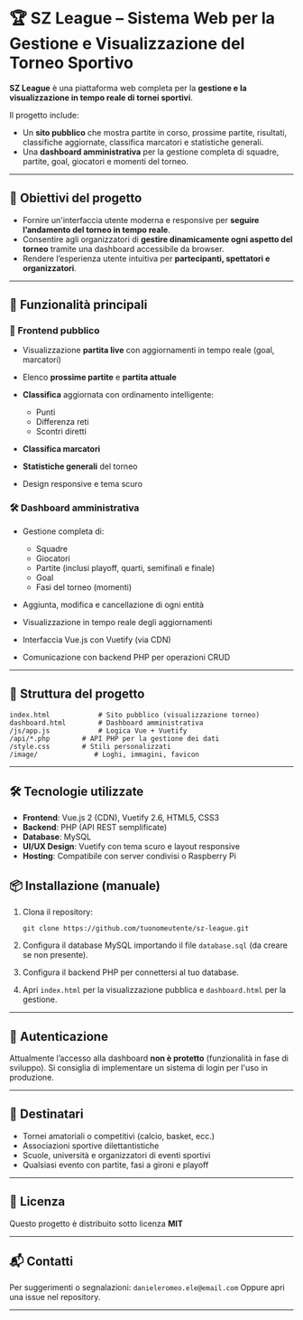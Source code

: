 # 🏆 SZ League – Sistema Web per la Gestione e Visualizzazione del Torneo Sportivo

**SZ League** è una piattaforma web completa per la **gestione e la visualizzazione in tempo reale di tornei sportivi**.

Il progetto include:

* Un **sito pubblico** che mostra partite in corso, prossime partite, risultati, classifiche aggiornate, classifica marcatori e statistiche generali.
* Una **dashboard amministrativa** per la gestione completa di squadre, partite, goal, giocatori e momenti del torneo.

---

## 🎯 Obiettivi del progetto

* Fornire un'interfaccia utente moderna e responsive per **seguire l’andamento del torneo in tempo reale**.
* Consentire agli organizzatori di **gestire dinamicamente ogni aspetto del torneo** tramite una dashboard accessibile da browser.
* Rendere l’esperienza utente intuitiva per **partecipanti, spettatori e organizzatori**.

---

## 🚀 Funzionalità principali

### 👥 Frontend pubblico

* Visualizzazione **partita live** con aggiornamenti in tempo reale (goal, marcatori)
* Elenco **prossime partite** e **partita attuale**
* **Classifica** aggiornata con ordinamento intelligente:

  * Punti
  * Differenza reti
  * Scontri diretti
* **Classifica marcatori**
* **Statistiche generali** del torneo
* Design responsive e tema scuro

### 🛠️ Dashboard amministrativa

* Gestione completa di:

  * Squadre
  * Giocatori
  * Partite (inclusi playoff, quarti, semifinali e finale)
  * Goal
  * Fasi del torneo (momenti)
* Aggiunta, modifica e cancellazione di ogni entità
* Visualizzazione in tempo reale degli aggiornamenti
* Interfaccia Vue.js con Vuetify (via CDN)
* Comunicazione con backend PHP per operazioni CRUD

---

## 🧱 Struttura del progetto

```
index.html            # Sito pubblico (visualizzazione torneo)
dashboard.html        # Dashboard amministrativa
/js/app.js            # Logica Vue + Vuetify
/api/*.php        # API PHP per la gestione dei dati
/style.css        # Stili personalizzati
/image/              # Loghi, immagini, favicon
```

---

## 🛠️ Tecnologie utilizzate

* **Frontend**: Vue.js 2 (CDN), Vuetify 2.6, HTML5, CSS3
* **Backend**: PHP (API REST semplificate)
* **Database**: MySQL
* **UI/UX Design**: Vuetify con tema scuro e layout responsive
* **Hosting**: Compatibile con server condivisi o Raspberry Pi

## 📦 Installazione (manuale)

1. Clona il repository:

   ```
   git clone https://github.com/tuonomeutente/sz-league.git
   ```

2. Configura il database MySQL importando il file `database.sql` (da creare se non presente).

3. Configura il backend PHP per connettersi al tuo database.

4. Apri `index.html` per la visualizzazione pubblica e `dashboard.html` per la gestione.

---

## 🔐 Autenticazione

Attualmente l’accesso alla dashboard **non è protetto** (funzionalità in fase di sviluppo).
Si consiglia di implementare un sistema di login per l'uso in produzione.

---

## 👤 Destinatari

* Tornei amatoriali o competitivi (calcio, basket, ecc.)
* Associazioni sportive dilettantistiche
* Scuole, università e organizzatori di eventi sportivi
* Qualsiasi evento con partite, fasi a gironi e playoff

---

## 📝 Licenza

Questo progetto è distribuito sotto licenza **MIT**

---

## 📬 Contatti

Per suggerimenti o segnalazioni: `danieleromeo.ele@email.com`
Oppure apri una issue nel repository.

---
